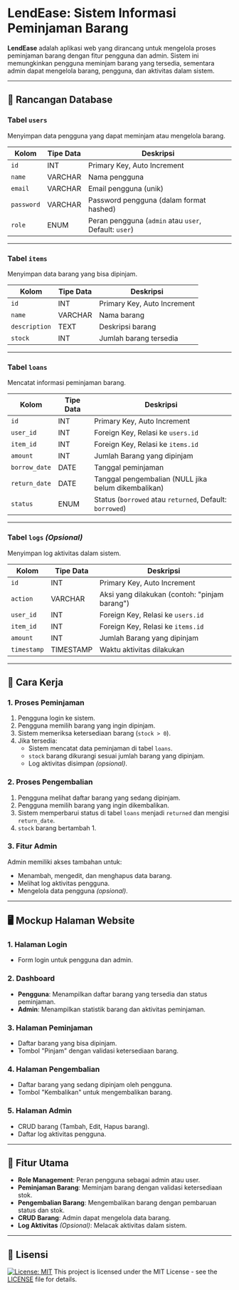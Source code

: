 # LendEase: Sistem Informasi Peminjaman Barang

**LendEase** adalah aplikasi web yang dirancang untuk mengelola proses peminjaman barang dengan fitur pengguna dan admin. Sistem ini memungkinkan pengguna meminjam barang yang tersedia, sementara admin dapat mengelola barang, pengguna, dan aktivitas dalam sistem.

---

## 📂 Rancangan Database

### Tabel `users`
Menyimpan data pengguna yang dapat meminjam atau mengelola barang.

| Kolom       | Tipe Data | Deskripsi                                   |
|-------------|-----------|---------------------------------------------|
| `id`        | INT       | Primary Key, Auto Increment                |
| `name`      | VARCHAR   | Nama pengguna                              |
| `email`     | VARCHAR   | Email pengguna (unik)                      |
| `password`  | VARCHAR   | Password pengguna (dalam format hashed)    |
| `role`      | ENUM      | Peran pengguna (`admin` atau `user`, Default: `user`) |

---

### Tabel `items`
Menyimpan data barang yang bisa dipinjam.

| Kolom        | Tipe Data | Deskripsi                  |
|--------------|-----------|----------------------------|
| `id`         | INT       | Primary Key, Auto Increment|
| `name`       | VARCHAR   | Nama barang               |
| `description`| TEXT      | Deskripsi barang          |
| `stock`      | INT       | Jumlah barang tersedia    |

---

### Tabel `loans`
Mencatat informasi peminjaman barang.

| Kolom         | Tipe Data | Deskripsi                                  |
|---------------|-----------|--------------------------------------------|
| `id`          | INT       | Primary Key, Auto Increment               |
| `user_id`     | INT       | Foreign Key, Relasi ke `users.id`         |
| `item_id`     | INT       | Foreign Key, Relasi ke `items.id`         |
| `amount`      | INT       | Jumlah Barang yang dipinjam               |
| `borrow_date` | DATE      | Tanggal peminjaman                        |
| `return_date` | DATE      | Tanggal pengembalian (NULL jika belum dikembalikan) |
| `status`      | ENUM      | Status (`borrowed` atau `returned`, Default: `borrowed`) |

---

### Tabel `logs` *(Opsional)*
Menyimpan log aktivitas dalam sistem.

| Kolom       | Tipe Data | Deskripsi                                   |
|-------------|-----------|---------------------------------------------|
| `id`        | INT       | Primary Key, Auto Increment                |
| `action`    | VARCHAR   | Aksi yang dilakukan (contoh: "pinjam barang") |
| `user_id`   | INT       | Foreign Key, Relasi ke `users.id`          |
| `item_id`   | INT       | Foreign Key, Relasi ke `items.id`          |
| `amount`    | INT       | Jumlah Barang yang dipinjam                |
| `timestamp` | TIMESTAMP | Waktu aktivitas dilakukan                  |

---

## 🔄 Cara Kerja

### 1. Proses Peminjaman
1. Pengguna login ke sistem.
2. Pengguna memilih barang yang ingin dipinjam.
3. Sistem memeriksa ketersediaan barang (`stock > 0`).
4. Jika tersedia:
   - Sistem mencatat data peminjaman di tabel `loans`.
   - `stock` barang dikurangi sesuai jumlah barang yang dipinjam.
   - Log aktivitas disimpan *(opsional)*.

### 2. Proses Pengembalian
1. Pengguna melihat daftar barang yang sedang dipinjam.
2. Pengguna memilih barang yang ingin dikembalikan.
3. Sistem memperbarui status di tabel `loans` menjadi `returned` dan mengisi `return_date`.
4. `stock` barang bertambah 1.

### 3. Fitur Admin
Admin memiliki akses tambahan untuk:
- Menambah, mengedit, dan menghapus data barang.
- Melihat log aktivitas pengguna.
- Mengelola data pengguna *(opsional)*.

---

## 🖥️ Mockup Halaman Website

### 1. Halaman Login
- Form login untuk pengguna dan admin.

### 2. Dashboard
- **Pengguna**: Menampilkan daftar barang yang tersedia dan status peminjaman.
- **Admin**: Menampilkan statistik barang dan aktivitas peminjaman.

### 3. Halaman Peminjaman
- Daftar barang yang bisa dipinjam.
- Tombol "Pinjam" dengan validasi ketersediaan barang.

### 4. Halaman Pengembalian
- Daftar barang yang sedang dipinjam oleh pengguna.
- Tombol "Kembalikan" untuk mengembalikan barang.

### 5. Halaman Admin
- CRUD barang (Tambah, Edit, Hapus barang).
- Daftar log aktivitas pengguna.

---

## 🚀 Fitur Utama
- **Role Management**: Peran pengguna sebagai admin atau user.
- **Peminjaman Barang**: Meminjam barang dengan validasi ketersediaan stok.
- **Pengembalian Barang**: Mengembalikan barang dengan pembaruan status dan stok.
- **CRUD Barang**: Admin dapat mengelola data barang.
- **Log Aktivitas** *(Opsional)*: Melacak aktivitas dalam sistem.

---

## 📑 Lisensi
[![License: MIT](https://img.shields.io/badge/License-MIT-yellow.svg)](https://opensource.org/licenses/MIT)
This project is licensed under the MIT License - see the [LICENSE](LICENSE) file for details.
